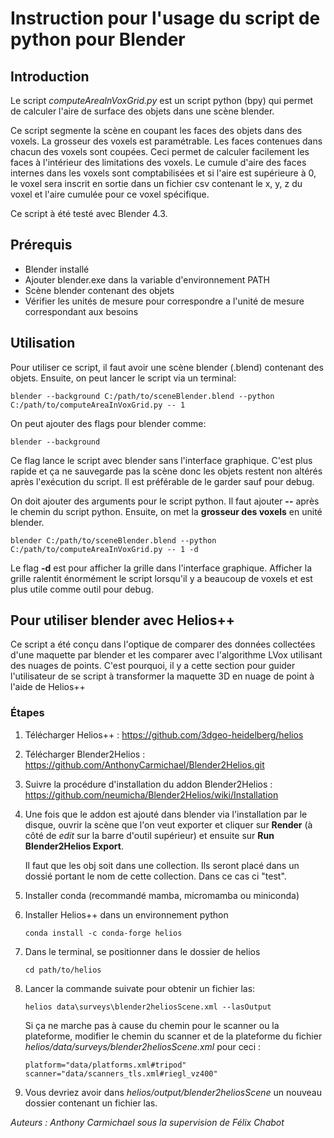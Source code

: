 # Instruction pour l'usage du script de python pour Blender

## Introduction
Le script *computeAreaInVoxGrid.py* est un script python (bpy) qui permet de calculer l'aire de surface des objets dans une scène blender.

Ce script segmente la scène en coupant les faces des objets dans des voxels. La grosseur des voxels est paramétrable. Les faces contenues dans chacun des voxels sont coupées. Ceci permet de calculer facilement les faces à l'intérieur des limitations des voxels. Le cumule d'aire des faces internes dans les voxels sont comptabilisées et si l'aire est supérieure à 0, le voxel sera inscrit en sortie dans un fichier csv contenant le x, y, z du voxel et l'aire cumulée pour ce voxel spécifique.

Ce script à été testé avec Blender 4.3.
## Prérequis
- Blender installé
- Ajouter blender.exe dans la variable d'environnement PATH
- Scène blender contenant des objets
- Vérifier les unités de mesure pour correspondre a l'unité de mesure correspondant aux besoins
## Utilisation
Pour utiliser ce script, il faut avoir une scène blender (.blend) contenant des objets. Ensuite, on peut lancer le script via un terminal:

`blender --background C:/path/to/sceneBlender.blend --python C:/path/to/computeAreaInVoxGrid.py -- 1`

On peut ajouter des flags pour blender comme:

`blender --background`

Ce flag lance le script avec blender sans l'interface graphique. C'est plus rapide et ça ne sauvegarde pas la scène donc les objets restent non altérés après l'exécution du script. Il est préférable de le garder sauf pour debug.

On doit ajouter des arguments pour le script python. Il faut ajouter **--** après le chemin du script python. Ensuite, on met la **grosseur des voxels** en unité blender.

`blender C:/path/to/sceneBlender.blend --python C:/path/to/computeAreaInVoxGrid.py -- 1 -d`

Le flag **-d** est pour afficher la grille dans l'interface graphique. Afficher la grille ralentit énormément le script lorsqu'il y a beaucoup de voxels et est plus utile comme outil pour debug.

## Pour utiliser blender avec Helios++

Ce script a été conçu dans l'optique de comparer des données collectées d'une maquette par blender et les comparer avec l'algorithme LVox utilisant des nuages de points. C'est pourquoi, il y a cette section pour guider l'utilisateur de se script à transformer la maquette 3D en nuage de point à l'aide de Helios++

### Étapes

1. Télécharger Helios++ : https://github.com/3dgeo-heidelberg/helios

2. Télécharger Blender2Helios : https://github.com/AnthonyCarmichael/Blender2Helios.git

3. Suivre la procédure d'installation du addon Blender2Helios : https://github.com/neumicha/Blender2Helios/wiki/Installation

4. Une fois que le addon est ajouté dans blender via l'installation par le disque, ouvrir la scène que l'on veut exporter et cliquer sur **Render** (à côté de *edit* sur la barre d'outil supérieur) et ensuite sur **Run Blender2Helios Export**.

   Il faut que les obj soit dans une collection. Ils seront placé dans un dossié portant le nom de cette collection. Dans ce cas ci "test".

5. Installer conda (recommandé mamba, micromamba ou miniconda)

6. Installer Helios++ dans un environnement python

   `conda install -c conda-forge helios`

7. Dans le terminal, se positionner dans le dossier de helios

   `cd path/to/helios`

8. Lancer la commande suivate pour obtenir un fichier las:

   `helios data\surveys\blender2heliosScene.xml --lasOutput`

   Si ça ne marche pas à cause du chemin pour le scanner ou la plateforme, modifier le chemin du scanner et de la plateforme du fichier *helios/data/surveys/blender2heliosScene.xml* pour ceci :

   `platform="data/platforms.xml#tripod" scanner="data/scanners_tls.xml#riegl_vz400"`

9. Vous devriez avoir dans *helios/output/blender2heliosScene* un nouveau dossier contenant un fichier las.



*Auteurs :*
*Anthony Carmichael sous la supervision de Félix Chabot*
